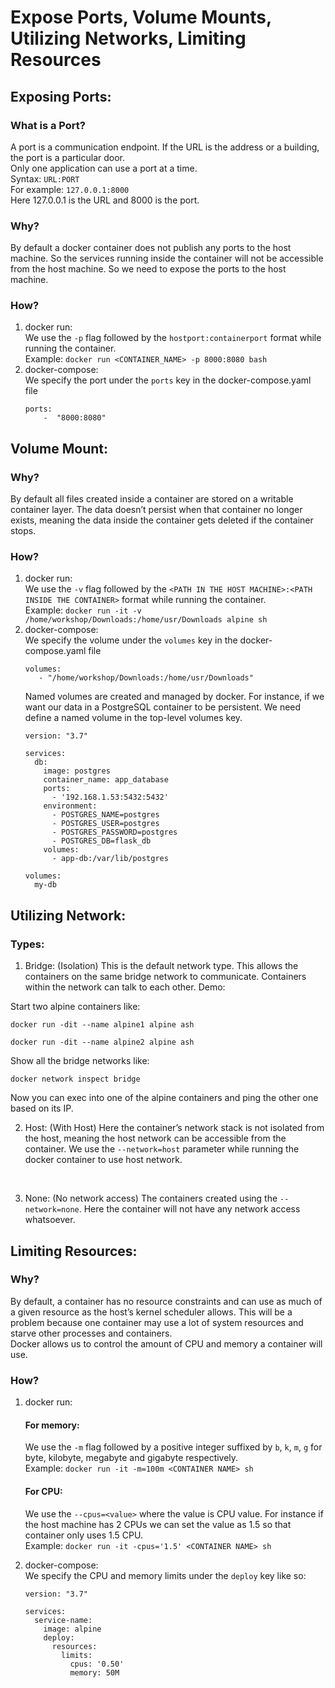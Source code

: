# Expose Ports, Volume Mounts, Utilizing Networks, Limiting Resources


## Exposing Ports:
### What is a Port?
A port is a communication endpoint. If the URL is the address or a building, the port is a particular door.
<br>
Only one application can use a port at a time.
<br>
Syntax: `URL:PORT`
<br>
For example: `127.0.0.1:8000`
<br>
Here 127.0.0.1 is the URL and 8000 is the port.
<br>

### Why?
By default a docker container does not publish any ports to the host machine. So the services running inside the container will not be accessible from the host machine. So we need to expose the ports to the host machine.
<br>

### How?
1.  docker run:
    <br>
    We use the `-p` flag followed by the `hostport:containerport` format while running the container.
    <br>
    Example: `docker run <CONTAINER_NAME> -p 8000:8080 bash`
2. docker-compose:
    <br>
    We specify the port under the `ports` key in the docker-compose.yaml file
    ```
    ports:
        -  "8000:8080"
    ```

## Volume Mount:

### Why?
By default all files created inside a container are stored on a writable container layer. The data doesn’t persist when that container no longer exists, meaning the data inside the container gets deleted if the container stops.

### How?
1.  docker run:
    <br>
    We use the `-v` flag followed by the `<PATH IN THE HOST MACHINE>:<PATH INSIDE THE CONTAINER>` format while running the container.
    <br>
    Example: `docker run -it -v /home/workshop/Downloads:/home/usr/Downloads alpine sh`
2. docker-compose:
    <br>
    We specify the volume under the `volumes` key in the docker-compose.yaml file
    ```
    volumes:
       - "/home/workshop/Downloads:/home/usr/Downloads"
    ```
    Named volumes are created and managed by docker. For instance, if we want our data in a PostgreSQL container to be persistent. 
    We need define a named volume in the top-level volumes key.
    ```
    version: "3.7"

    services:
      db:
        image: postgres
        container_name: app_database
        ports:
          - '192.168.1.53:5432:5432'
        environment:
          - POSTGRES_NAME=postgres
          - POSTGRES_USER=postgres
          - POSTGRES_PASSWORD=postgres
          - POSTGRES_DB=flask_db
        volumes:
          - app-db:/var/lib/postgres

    volumes: 
      my-db
    ```


## Utilizing Network:

### Types:
1.  Bridge: (Isolation)
This is the default network type. This allows the containers on the same bridge network to communicate. Containers within the network can talk to each other.
Demo:

Start two alpine containers like:
```
docker run -dit --name alpine1 alpine ash

docker run -dit --name alpine2 alpine ash
```
Show all the bridge networks like:
```
docker network inspect bridge
```
Now you can exec into one of the alpine containers and ping the other one based on its IP.

2. Host: (With Host)
Here the container’s network stack is not isolated from the host, meaning the host network can be accessible from the container. We use the `--network=host` parameter while running the docker container to use host network.
<br>

3.  None: (No network access)
The containers created using the `--network=none`. Here the container will not have any network access whatsoever. 

## Limiting Resources:

### Why?
By default, a container has no resource constraints and can use as much of a given resource as the host’s kernel scheduler allows. This will be a problem because one container may use a lot of system resources and starve other processes and containers.
<br>
Docker allows us to control the amount of CPU and memory a container will use.

### How?
1.  docker run:
    <br>
    ####  For memory:
    We use the `-m` flag followed by a positive integer suffixed by `b`, `k`, `m`, `g` for byte, kilobyte, megabyte and gigabyte respectively.
    <br>
    Example: `docker run -it -m=100m <CONTAINER NAME> sh`
    #### For CPU:
    We use the `--cpus=<value>` where the value is CPU value. For instance if the host machine has 2 CPUs we can set the value as 1.5 so that container only uses 1.5 CPU.
    <br>
    Example: `docker run -it -cpus='1.5' <CONTAINER NAME> sh`

2.  docker-compose:
    <br>
    We specify the CPU and memory limits under the `deploy` key like so:
    ```
    version: "3.7"

    services:
      service-name:
        image: alpine
        deploy:
          resources:
            limits:
              cpus: '0.50'
              memory: 50M
    ```

